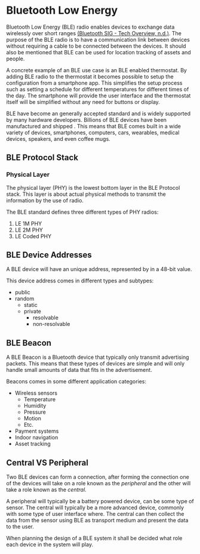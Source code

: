 # Bluetooth Low Energy

Bluetooth Low Energy (BLE) radio enables devices to exchange data wirelessly over short ranges [(Bluetooth SIG - Tech Overview, n.d.)](references.md#bluetooth-sig---tech-overview-no-date). The purpose of the BLE radio is to have a communication link between devices without requiring a cable to be connected between the devices. It should also be mentioned that BLE can be used for location tracking of assets and people.

A concrete example of an BLE use case is an BLE enabled thermostat. By adding BLE radio to the thermostat it becomes possible to setup the configuration from a smartphone app. This simplifies the setup process such as setting a schedule for different temperatures for different times of the day. The smartphone will provide the user interface and the thermostat itself will be simplified without any need for buttons or display.

BLE have become an generally accepted standard and is widely supported by many hardware developers. Billions of BLE devices have been manufactured and shipped . This means that BLE comes built in a wide variety of devices, smartphones, computers, cars, wearables, medical devices, speakers, and even coffee mugs.

## BLE Protocol Stack

### Physical Layer

The physical layer (PHY) is the lowest bottom layer in the BLE Protocol stack. This layer is about actual physical methods to transmit the information by the use of radio.

The BLE standard defines three different types of PHY radios:

1. LE 1M PHY
2. LE 2M PHY
3. LE Coded PHY

## BLE Device Addresses

A BLE device will have an unique address, represented by in a 48-bit value.

This device address comes in different types and subtypes:

- public
- random
  - static
  - private
    - resolvable
    - non-resolvable

## BLE Beacon

A BLE Beacon is a Bluetooth device that typically only transmit advertising packets. This means that these types of devices are simple and will only handle small amounts of data that fits in the advertisement.

Beacons comes in some different application categories:

- Wireless sensors
  - Temperature
  - Humidity
  - Pressure
  - Motion
  - Etc.
- Payment systems
- Indoor navigation
- Asset tracking

## Central VS Peripheral

Two BLE devices can form a connection, after forming the connection one of the devices will take on a role known as the *peripheral* and the other will take a role known as the *central*.

A peripheral will typically be a battery powered device, can be some type of sensor. The central will typically be a more advanced device, commonly with some type of user interface where. The central can then collect the data from the sensor using BLE as transport medium and present the data to the user.

When planning the design of a BLE system it shall be decided what role each device in the system will play.
